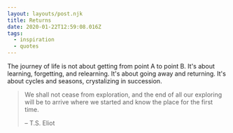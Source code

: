 ```yaml
---
layout: layouts/post.njk
title: Returns
date: 2020-01-22T12:59:08.016Z
tags:
  - inspiration
  - quotes
---
```

The journey of life is not about getting from point A to point B. It's about learning, forgetting, and relearning. It's about going away and returning. It's about cycles and seasons, crystalizing in succession.



> We shall not cease from exploration, and the end of all our exploring will be to arrive where we started and know the place for the first time.
>
> – T.S. Eliot
